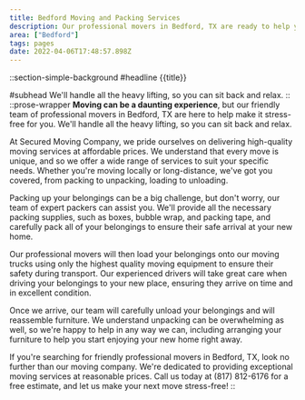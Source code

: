 ```yaml
---
title: Bedford Moving and Packing Services
description: Our professional movers in Bedford, TX are ready to help you with your moving needs. We offer a wide range of services including packing, unpacking and more! Call us today at (817) 812-6176 for a free estimate.
area: ["Bedford"]
tags: pages
date: 2022-04-06T17:48:57.898Z
---
```

::section-simple-background
#headline
{{title}}

#subhead
We'll handle all the heavy lifting, so you can sit back and relax.
::
::prose-wrapper
**Moving can be a daunting experience**, but our friendly team of professional movers in Bedford, TX are here to help make it stress-free for you. We'll handle all the heavy lifting, so you can sit back and relax.

At Secured Moving Company, we pride ourselves on delivering high-quality moving services at affordable prices. We understand that every move is unique, and so we offer a wide range of services to suit your specific needs. Whether you're moving locally or long-distance, we've got you covered, from packing to unpacking, loading to unloading.

Packing up your belongings can be a big challenge, but don't worry, our team of expert packers can assist you. We'll provide all the necessary packing supplies, such as boxes, bubble wrap, and packing tape, and carefully pack all of your belongings to ensure their safe arrival at your new home.

Our professional movers will then load your belongings onto our moving trucks using only the highest quality moving equipment to ensure their safety during transport. Our experienced drivers will take great care when driving your belongings to your new place, ensuring they arrive on time and in excellent condition.

Once we arrive, our team will carefully unload your belongings and will reassemble furniture. We understand unpacking can be overwhelming as well, so we're happy to help in any way we can, including arranging your furniture to help you start enjoying your new home right away.

If you're searching for friendly professional movers in Bedford, TX, look no further than our moving company. We're dedicated to providing exceptional moving services at reasonable prices. Call us today at (817) 812-6176 for a free estimate, and let us make your next move stress-free!
::